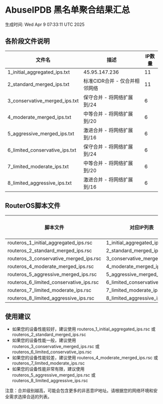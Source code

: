# AbuseIPDB 黑名单聚合结果汇总
生成时间: Wed Apr  9 07:33:11 UTC 2025

## 各阶段文件说明

| 文件名 | 描述 | IP数量 |
|--------|------|--------|
| 1_initial_aggregated_ips.txt | 45.95.147.236 | 11 |
| 2_standard_merged_ips.txt | 标准CIDR合并 - 仅合并相邻网络 | 11 |
| 3_conservative_merged_ips.txt | 保守合并 - 将网络扩展到/24 | 6 |
| 4_moderate_merged_ips.txt | 中等合并 - 将网络扩展到/20 | 6 |
| 5_aggressive_merged_ips.txt | 激进合并 - 将网络扩展到/16 | 6 |
| 6_limited_conservative_ips.txt | 保守合并 - 将网络扩展到/24 | 6 |
| 7_limited_moderate_ips.txt | 中等合并 - 将网络扩展到/20 | 6 |
| 8_limited_aggressive_ips.txt | 激进合并 - 将网络扩展到/16 | 6 |

## RouterOS脚本文件

| 脚本文件 | 对应IP列表 | IP数量 |
|----------|------------|--------|
| routeros_1_initial_aggregated_ips.rsc | 1_initial_aggregated_ips.txt | 11 |
| routeros_2_standard_merged_ips.rsc | 2_standard_merged_ips.txt | 11 |
| routeros_3_conservative_merged_ips.rsc | 3_conservative_merged_ips.txt | 6 |
| routeros_4_moderate_merged_ips.rsc | 4_moderate_merged_ips.txt | 6 |
| routeros_5_aggressive_merged_ips.rsc | 5_aggressive_merged_ips.txt | 6 |
| routeros_6_limited_conservative_ips.rsc | 6_limited_conservative_ips.txt | 6 |
| routeros_7_limited_moderate_ips.rsc | 7_limited_moderate_ips.txt | 6 |
| routeros_8_limited_aggressive_ips.rsc | 8_limited_aggressive_ips.txt | 6 |

## 使用建议

- 如果您的设备性能较好，建议使用 routeros_1_initial_aggregated_ips.rsc 或 routeros_2_standard_merged_ips.rsc
- 如果您的设备性能一般，建议使用 routeros_3_conservative_merged_ips.rsc 或 routeros_6_limited_conservative_ips.rsc
- 如果您的设备性能较差，建议使用 routeros_4_moderate_merged_ips.rsc 或 routeros_7_limited_moderate_ips.rsc
- 如果您的设备性能非常有限，建议使用 routeros_5_aggressive_merged_ips.rsc 或 routeros_8_limited_aggressive_ips.rsc

注意：合并级别越高，可能会包含更多的非恶意IP地址。请根据您的网络环境和安全需求选择合适的列表。
